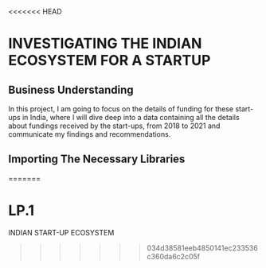 <<<<<<< HEAD
# INVESTIGATING THE INDIAN ECOSYSTEM FOR A STARTUP
## Business Understanding

In this project, I am going to focus on the details of funding for these start-ups in India, where I will dive deep into a data containing all the details about fundings received by the start-ups, from 2018 to 2021 and communicate my findings and recommendations.
## Importing The Necessary Libraries
=======
# LP.1
INDIAN START-UP ECOSYSTEM

>>>>>>> 034d38581eeb4850141ec233536c360da6c2c05f
